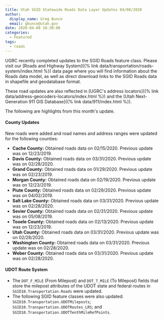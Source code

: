 ```yaml
---
title: Utah SGID Statewide Roads Data Layer Updates 04/08/2020
author:
  display_name: Greg Bunce
  email: gbunce@utah.gov
date: 2020-04-08 10:30:00
categories:
  - Featured
tags:
  - roads
---
```


UGRC recently completed updates to the SGID Roads feature class. Please visit our [Roads and Highway System]({% link data/transportation/roads-system/index.html %}) data page where you will find information about the Roads data model, as well as direct download links to the SGID Roads data in shapefile and geodatabase format.

These road updates are also reflected in [UGRC's address locators]({% link data/address-geocoders-locators/index.html %}) and the [Utah Next-Generation 911 GIS Database]({% link data/911/index.html %}).

The following are highlights from this month's update.

#### County Updates

New roads were added and road names and address ranges were updated for the following counties:

- **Cache County:** Obtained roads data on 02/15/2020. Previous update was on 12/23/2019.
- **Davis County:** Obtained roads data on 03/31/2020. Previous update was on 02/28/2020.
- **Grand County:** Obtained roads data on 01/29/2020. Previous update was on 02/23/2019.
- **Morgan County:** Obtained roads data on 02/19/2020. Previous update was on 12/23/2019.
- **Piute County:** Obtained roads data on 02/29/2020. Previous update was on 04/02/2019.
- **Salt Lake County:** Obtained roads data on 03/31/2020. Previous update was on 02/28/2020.
- **Sevier County:** Obtained roads data on 02/31/2020. Previous update was on 05/08/2019.
- **Tooele County:** Obtained roads data on 02/13/2020. Previous update was on 12/23/2019.
- **Utah County:** Obtained roads data on 03/31/2020. Previous update was on 02/28/2020.
- **Washington County:** Obtained roads data on 03/31/2020. Previous update was on 02/28/2020.
- **Weber County:** Obtained roads data on 03/31/2020. Previous update was on 02/28/2020.

#### UDOT Route System

- The `DOT_F_MILE` (From Milepost) and `DOT_T_MILE` (To Milepost) fields that store the milepost attributes of the UDOT state and federal routes in `SGID10.Transportation.Roads` were updated.
- The following SGID feature classes were also updated: `SGID10.Transportation.UDOTMileposts`; `SGID10.Transportation.UDOTRoutes_LRS`; and `SGID10.Transportation.UDOTTenthMileRefPoints`.
